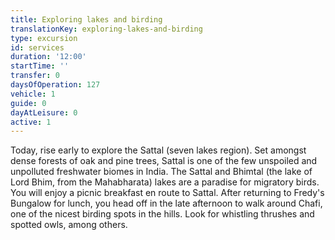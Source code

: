 ```yaml
---
title: Exploring lakes and birding
translationKey: exploring-lakes-and-birding
type: excursion
id: services
duration: '12:00'
startTime: ''
transfer: 0
daysOfOperation: 127
vehicle: 1
guide: 0
dayAtLeisure: 0
active: 1
---
```

Today, rise early to explore the Sattal (seven lakes region). Set amongst dense forests of oak and pine trees, Sattal is one of the few unspoiled and unpolluted freshwater biomes in India. The Sattal and Bhimtal (the lake of Lord Bhim, from the Mahabharata) lakes are a paradise for migratory birds. You will enjoy a picnic breakfast en route to Sattal.    After returning to Fredy's Bungalow for lunch, you head off in the late afternoon to walk around Chafi, one of the nicest birding spots in the hills. Look for whistling thrushes and spotted owls, among others.